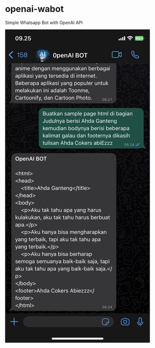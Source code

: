 # openai-wabot
Simple Whatsapp Bot with OpenAI API

![openai-wabot](./A077A5B6-0D60-4508-AFF6-6E75E3655096.jpeg)
